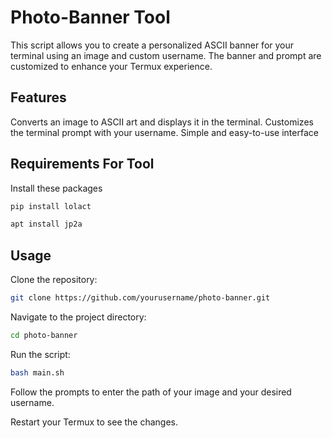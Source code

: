 # Photo-Banner Tool

This script allows you to create a personalized ASCII banner for your terminal using an image and custom username. The banner and prompt are customized to enhance your Termux experience.

## Features
Converts an image to ASCII art and displays it in the terminal.
Customizes the terminal prompt with your username.
Simple and easy-to-use interface

## Requirements For Tool

Install these packages

```bash
pip install lolact
```

```bash
apt install jp2a
```

## Usage

Clone the repository:
```bash
git clone https://github.com/yourusername/photo-banner.git
```

Navigate to the project directory:
```bash
cd photo-banner
```

Run the script:
```bash
bash main.sh
```

Follow the prompts to enter the path of your image and your desired username.

Restart your Termux to see the changes.
